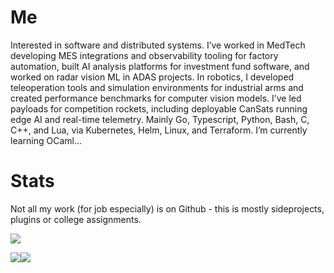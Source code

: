 # Me

Interested in software and distributed systems. I’ve worked in MedTech developing MES integrations and observability tooling for factory automation, built AI analysis platforms for investment fund software, and worked on radar vision ML in ADAS projects. In robotics, I developed teleoperation tools and simulation environments for industrial arms and created performance benchmarks for computer vision models. I’ve led payloads for competition rockets, including deployable CanSats running edge AI and real-time telemetry. Mainly Go, Typescript, Python, Bash, C, C++, and Lua, via Kubernetes, Helm, Linux, and Terraform. I’m currently learning OCaml...

# Stats

Not all my work (for job especially) is on Github - this is mostly sideprojects, plugins or college assignments.
  
![](http://github-profile-summary-cards.vercel.app/api/cards/profile-details?username=bxrne&theme=gruvbox)

![](http://github-profile-summary-cards.vercel.app/api/cards/repos-per-language?username=bxrne&theme=gruvbox)![](http://github-profile-summary-cards.vercel.app/api/cards/most-commit-language?username=bxrne&theme=gruvbox)
